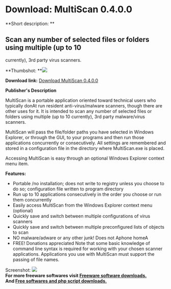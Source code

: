 # Download: MultiScan 0.4.0.0

**Short description: **

## Scan any number of selected files or folders using multiple (up to 10
currently), 3rd party virus scanners.

  
**Thumbshot: **![](http://www.freewarefiles.com/screenshot/multiscan_md.jpg)   
  
**Download link:** [Download MultiScan 0.4.0.0](http://freesoftwares.boysofts.com/MultiScan_program_65172.html)  
  

**Publisher's Description**  
  

MultiScan is a portable application oriented toward technical users who
typically donAt run resident anti-virus/malware scanners, though there are
other uses for it. It is intended to scan any number of selected files or
folders using multiple (up to 10 currently), 3rd party malware/virus scanners.

MultiScan will pass the file/folder paths you have selected in Windows
Explorer, or through the GUI, to your programs and then run those applications
concurrently or consecutively. All settings are remembered and stored in a
configuration file in the directory where MultiScan.exe is placed.

Accessing MultiScan is easy through an optional Windows Explorer context menu
item.

**Features:**

  * Portable /no installation; does not write to registry unless you choose to do so; configuration file written to program directory 
  * Run up to 10 applications consecutively in the order you choose or run them concurrently 
  * Easily access MultiScan from the Windows Explorer context menu (optional) 
  * Quickly save and switch between multiple configurations of virus scanners 
  * Quickly save and switch between multiple preconfigured lists of objects to scan 
  * NO malware/adware or any other junk! Does not Aphone homeA 
  * FREE! Donations appreciated 
Note that some basic knowledge of command line syntax is required for working
with your chosen scanner applications. Applications you use with MultiScan
must support the passing of file names.

  
  
Screenshot: ![](http://www.freewarefiles.com/screenshot/multiscan.jpg)  
**For more freeware softwares visit [Freeware software downloads.](http://freesoftwares.boysofts.com/)**   
**And [Free softwares and php script downloads.](http://www.boysofts.com/)**

